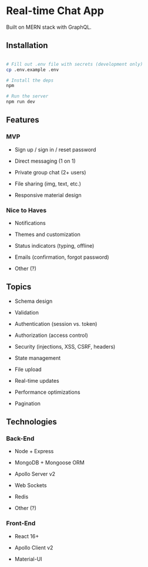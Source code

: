 # Real-time Chat App

Built on MERN stack with GraphQL.

## Installation

```sh

# Fill out .env file with secrets (development only)
cp .env.example .env

# Install the deps
npm

# Run the server
npm run dev
```

## Features

### MVP

- Sign up / sign in / reset password

- Direct messaging (1 on 1)

- Private group chat (2+ users)

- File sharing (img, text, etc.)

- Responsive material design

### Nice to Haves

- Notifications

- Themes and customization

- Status indicators (typing, offline)

- Emails (confirmation, forgot password)

- Other (?)

## Topics

- Schema design

- Validation

- Authentication (session vs. token)

- Authorization (access control)

- Security (injections, XSS, CSRF, headers)

- State management

- File upload

- Real-time updates

- Performance optimizations

- Pagination

## Technologies

### Back-End

- Node + Express

- MongoDB + Mongoose ORM

- Apollo Server v2

- Web Sockets

- Redis

- Other (?)

### Front-End

- React 16+

- Apollo Client v2

- Material-UI
